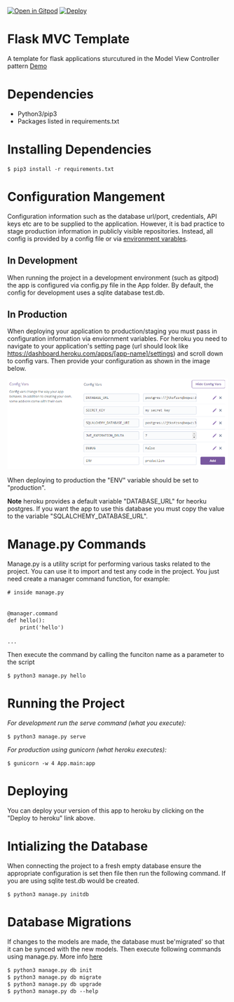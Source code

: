 [![Open in Gitpod](https://gitpod.io/button/open-in-gitpod.svg)](https://gitpod.io/#https://github.com/OjoreKanneh/lab7)
[![Deploy](https://www.herokucdn.com/deploy/button.svg)](https://heroku.com/deploy)

# Flask MVC Template
A template for flask applications sturcutured in the Model View Controller pattern [Demo](https://dcit-flaskmvc.herokuapp.com/)


# Dependencies
* Python3/pip3
* Packages listed in requirements.txt

# Installing Dependencies
```
$ pip3 install -r requirements.txt
```

# Configuration Mangement


Configuration information such as the database url/port, credentials, API keys etc are to be supplied to the application. However, it is bad practice to stage production information in publicly visible repositories.
Instead, all config is provided by a config file or via [environment varables](https://linuxize.com/post/how-to-set-and-list-environment-variables-in-linux/).

## In Development

When running the project in a development environment (such as gitpod) the app is configured via config.py file in the App folder. By default, the config for development uses a sqlite database test.db.

## In Production

When deploying your application to production/staging you must pass
in configuration information via enviornment variables. For heroku you need to navigate to your application's setting page (url should look like https://dashboard.heroku.com/apps/[app-name]/settings) and scroll down to config vars.
Then provide your configuration as shown in the image below. 

![heroku screenshot](images/fig1.png)

When deploying to production the "ENV" variable should be set to "production". 

**Note** heroku provides a default variable "DATABASE_URL" for heorku postgres. If you want the app to use this database you must copy the value to the variable "SQLALCHEMY_DATABASE_URL".

# Manage.py Commands

Manage.py is a utility script for performing various tasks related to the project. You can use it to import and test any code in the project. 
You just need create a manager command function, for example:

```
# inside manage.py


@manager.command
def hello():
    print('hello')

...    
```

Then execute the command by calling the funciton name as a parameter to the script

```
$ python3 manage.py hello
```


# Running the Project

_For development run the serve command (what you execute):_
```
$ python3 manage.py serve
```
_For production using gunicorn (what heroku executes):_
```
$ gunicorn -w 4 App.main:app
```

# Deploying
You can deploy your version of this app to heroku by clicking on the "Deploy to heroku" link above.

# Intializing the Database
When connecting the project to a fresh empty database ensure the appropriate configuration is set then file then run the following command. If you are using sqlite test.db would be created.
```
$ python3 manage.py initdb
```

# Database Migrations
If changes to the models are made, the database must be'migrated' so that it can be synced with the new models.
Then execute following commands using manage.py. More info [here](https://flask-migrate.readthedocs.io/en/latest/)

```
$ python3 manage.py db init
$ python3 manage.py db migrate
$ python3 manage.py db upgrade
$ python3 manage.py db --help
```
